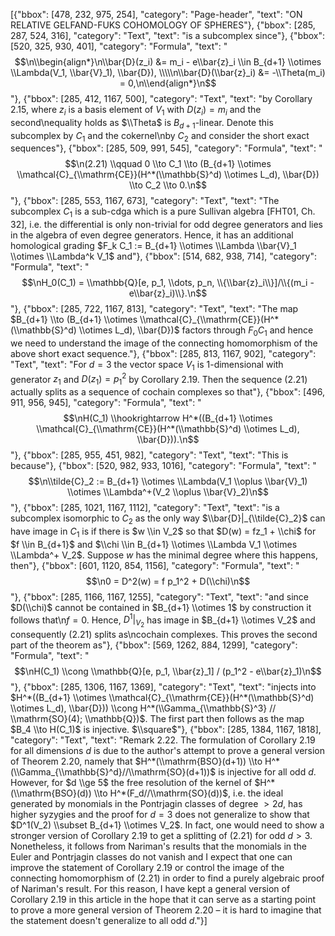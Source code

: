[{"bbox": [478, 232, 975, 254], "category": "Page-header", "text": "ON RELATIVE GELFAND-FUKS COHOMOLOGY OF SPHERES"}, {"bbox": [285, 287, 524, 316], "category": "Text", "text": "is a subcomplex since"}, {"bbox": [520, 325, 930, 401], "category": "Formula", "text": "$$\n\\begin{align*}\n\\bar{D}(z_i) &= m_i - e\\bar{z}_i \\in B_{d+1} \\otimes \\Lambda(V_1, \\bar{V}_1), \\bar{D}), \\\\\n\\bar{D}(\\bar{z}_i) &= -\\Theta(m_i) = 0,\n\\end{align*}\n$$"}, {"bbox": [285, 412, 1167, 500], "category": "Text", "text": "by Corollary 2.15, where $z_i$ is a basis element of $V_1$ with $D(z_i) = m_i$ and the second\nequality holds as $\\Theta$ is $B_{d+1}$-linear. Denote this subcomplex by $C_1$ and the cokernel\nby $C_2$ and consider the short exact sequences"}, {"bbox": [285, 509, 991, 545], "category": "Formula", "text": "$$\n(2.21) \\qquad 0 \\to C_1 \\to (B_{d+1} \\otimes \\mathcal{C}_{\\mathrm{CE}}(H^*(\\mathbb{S}^d) \\otimes L_d), \\bar{D}) \\to C_2 \\to 0.\n$$"}, {"bbox": [285, 553, 1167, 673], "category": "Text", "text": "The subcomplex $C_1$ is a sub-cdga which is a pure Sullivan algebra [FHT01, Ch. 32], i.e. the differential is only non-trivial for odd degree generators and lies in the algebra of even degree generators. Hence, it has an additional homological grading $F_k C_1 := B_{d+1} \\otimes \\Lambda \\bar{V}_1 \\otimes \\Lambda^k V_1$ and"}, {"bbox": [514, 682, 938, 714], "category": "Formula", "text": "$$\nH_0(C_1) = \\mathbb{Q}[e, p_1, \\dots, p_n, \\{\\bar{z}_i\\}]/\\{(m_i - e\\bar{z}_i)\\}.\n$$"}, {"bbox": [285, 722, 1167, 813], "category": "Text", "text": "The map $B_{d+1} \\to (B_{d+1} \\otimes \\mathcal{C}_{\\mathrm{CE}}(H^*(\\mathbb{S}^d) \\otimes L_d), \\bar{D})$ factors through $F_0 C_1$ and hence we need to understand the image of the connecting homomorphism of the above short exact sequence."}, {"bbox": [285, 813, 1167, 902], "category": "Text", "text": "For $d=3$ the vector space $V_1$ is 1-dimensional with generator $z_1$ and $D(z_1) = p_1^2$ by Corollary 2.19. Then the sequence (2.21) actually splits as a sequence of cochain complexes so that"}, {"bbox": [496, 911, 956, 945], "category": "Formula", "text": "$$\nH(C_1) \\hookrightarrow H^*((B_{d+1} \\otimes \\mathcal{C}_{\\mathrm{CE}}(H^*(\\mathbb{S}^d) \\otimes L_d), \\bar{D})).\n$$"}, {"bbox": [285, 955, 451, 982], "category": "Text", "text": "This is because"}, {"bbox": [520, 982, 933, 1016], "category": "Formula", "text": "$$\n\\tilde{C}_2 := B_{d+1} \\otimes \\Lambda(V_1 \\oplus \\bar{V}_1) \\otimes \\Lambda^+(V_2 \\oplus \\bar{V}_2)\n$$"}, {"bbox": [285, 1021, 1167, 1112], "category": "Text", "text": "is a subcomplex isomorphic to $C_2$ as the only way $\\bar{D}|_{\\tilde{C}_2}$ can have image in $C_1$ is if there is $w \\in V_2$ so that $D(w) = fz_1 + \\chi$ for $f \\in B_{d+1}$ and $\\chi \\in B_{d+1} \\otimes \\Lambda V_1 \\otimes \\Lambda^+ V_2$. Suppose $w$ has the minimal degree where this happens, then"}, {"bbox": [601, 1120, 854, 1156], "category": "Formula", "text": "$$\n0 = D^2(w) = f p_1^2 + D(\\chi)\n$$"}, {"bbox": [285, 1166, 1167, 1255], "category": "Text", "text": "and since $D(\\chi)$ cannot be contained in $B_{d+1} \\otimes 1$ by construction it follows that\n$f=0$. Hence, $D^1|_{V_2}$ has image in $B_{d+1} \\otimes V_2$ and consequently (2.21) splits as\ncochain complexes. This proves the second part of the theorem as"}, {"bbox": [569, 1262, 884, 1299], "category": "Formula", "text": "$$\nH(C_1) \\cong \\mathbb{Q}[e, p_1, \\bar{z}_1] / (p_1^2 - e\\bar{z}_1)\n$$"}, {"bbox": [285, 1306, 1167, 1369], "category": "Text", "text": "injects into $H^*((B_{d+1} \\otimes \\mathcal{C}_{\\mathrm{CE}}(H^*(\\mathbb{S}^d) \\otimes L_d), \\bar{D})) \\cong H^*(\\Gamma_{\\mathbb{S}^3} // \\mathrm{SO}(4); \\mathbb{Q})$. The first part then follows as the map $B_4 \\to H(C_1)$ is injective. $\\square$"}, {"bbox": [285, 1384, 1167, 1818], "category": "Text", "text": "Remark 2.22. The formulation of Corollary 2.19 for all dimensions $d$ is due to the author's attempt to prove a general version of Theorem 2.20, namely that $H^*(\\mathrm{BSO}(d+1)) \\to H^*(\\Gamma_{\\mathbb{S}^d}//\\mathrm{SO}(d+1))$ is injective for all odd $d$. However, for $d \\ge 5$ the free resolution of the kernel of $H^*(\\mathrm{BSO}(d)) \\to H^*(F_d//\\mathrm{SO}(d))$, i.e. the ideal generated by monomials in the Pontrjagin classes of degree $> 2d$, has higher syzygies and the proof for $d=3$ does not generalize to show that $D^1(V_2) \\subset B_{d+1} \\otimes V_2$. In fact, one would need to show a stronger version of Corollary 2.19 to get a splitting of (2.21) for odd $d > 3$. Nonetheless, it follows from Nariman's results that the monomials in the Euler and Pontrjagin classes do not vanish and I expect that one can improve the statement of Corollary 2.19 or control the image of the connecting homomorphism of (2.21) in order to find a purely algebraic proof of Nariman's result. For this reason, I have kept a general version of Corollary 2.19 in this article in the hope that it can serve as a starting point to prove a more general version of Theorem 2.20 – it is hard to imagine that the statement doesn't generalize to all odd $d$."}]